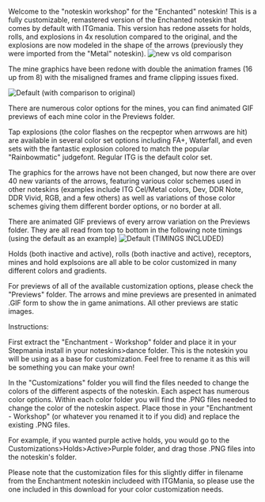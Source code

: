 Welcome to the "noteskin workshop" for the "Enchanted" noteskin! This is a fully customizable, remastered version of the Enchanted noteskin that comes by default with ITGmania. This version has redone assets for holds, rolls, and explosions in 4x resolution compared to the original, and the explosions are now modeled in the shape of the arrows (previously they were imported from the "Metal" noteskin).
![new vs old comparison](https://github.com/HURG-IIDX/Noteskin-Workshop-Enchantment/assets/19560941/cf341592-b64b-4c38-9cd3-105f8270a6ac)

The mine graphics have been redone with double the animation frames (16 up from 8) with the misaligned frames and frame clipping issues fixed.

![Default (with comparison to original)](https://github.com/HURG-IIDX/Noteskin-Workshop-Enchantment/assets/19560941/bead3032-8e36-40b6-8ff1-f41d193adbfa)

There are numerous color options for the mines, you can find animated GIF previews of each mine color in the Previews folder. 

Tap explosions (the color flashes on the recpeptor when arrwows are hit) are available in several color set options including FA+, Waterfall, and even sets with the fantastic explosion colored to match the popular "Rainbowmatic" judgefont. Regular ITG is the default color set.

The graphics for the arrows have not been changed, but now there are over 40 new variants of the arrows, featuring various color schemes used in other noteskins (examples include ITG Cel/Metal colors, Dev, DDR Note, DDR Vivid, RGB, and a few others) as well as variations of those color schemes giving them different border options, or no border at all. 

There are animated GIF previews of every arrow variation on the Previews folder. They are all read from top to bottom in the following note timings (using the default as an example)
![Default (TIMINGS INCLUDED)](https://github.com/HURG-IIDX/Noteskin-Workshop-Enchantment/assets/19560941/6f13203c-4f5a-4289-898d-e080f1f89897)

Holds (both inactive and active), rolls (both inactive and active), receptors, mines and hold explsoions are all able to be color customized in many different colors and gradients.

For previews of all of the available customization options, please check the "Previews" folder. The arrows and mine previews are presented in animated .GIF form to show the in game animations. All other previews are static images.

Instructions:

First extract the "Enchantment - Workshop" folder and place it in your Stepmania install in your noteskins>dance folder. This is the noteskin you will be using as a base for customization. Feel free to rename it as this will be something you can make your own!

In the "Customizations" folder you will find the files needed to change the colors of the different aspects of the noteskin. Each aspect has numerous color options. Within each color folder you will find the .PNG files needed to change the color of the noteskin aspect. Place those in your  "Enchantment - Workshop" (or whatever you renamed it to if you did) and replace the existing .PNG files.

For example, if you wanted purple active holds, you would go to the Customizations>Holds>Active>Purple folder, and drag those .PNG files into the noteskin's folder.

Please note that the customization files for this slightly differ in filename from the Enchantment noteskin includeed with ITGMania, so please use the one included in this download for your color customization needs.

